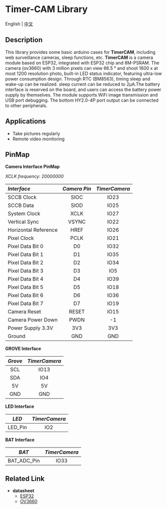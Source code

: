 # Timer-CAM Library

English | [中文](README_cn.md)

## Description

This library provides some basic arduino cases for **TimerCAM**, including web surveillance cameras, sleep functions, etc. **TimerCAM**  is a camera module based on ESP32, integrated with ESP32 chip and 8M-PSRAM. The camera (ov3660) with 3 million pixels can view 66.5 ° and shoot 1600 x at most 1200 resolution photo, built-in LED status indicator, featuring ultra-low power consumption design. Through RTC (BM8563), timing sleep and wake-up can be realized. sleep current can be reduced to 2μA.The battery interface is reserved on the board, and users can access the battery power supply by themselves. The module supports WiFi image transmission and USB port debugging. The bottom HY2.0-4P port output can be connected to other peripherals.

## Applications

- Take pictures regularly
- Remote video monitoring

## PinMap

**Camera Interface PinMap**

*XCLK frequency:   20000000*

| *Interface*             | *Camera Pin*| *TimerCamera*  |
| :-------------------  | :--------:| :------:  |
| SCCB Clock            | SIOC     |IO23        |
| SCCB Data             | SIOD     |IO25       |
| System Clock          | XCLK     |IO27       |
| Vertical Sync         | VSYNC    |IO22       |
| Horizontal Reference  | HREF     |IO26       |
| Pixel Clock           | PCLK     |IO21       |
| Pixel Data Bit 0      | D0       |IO32       |
| Pixel Data Bit 1      | D1       |IO35       |
| Pixel Data Bit 2      | D2       |IO34       |
| Pixel Data Bit 3      | D3       |IO5        |
| Pixel Data Bit 4      | D4       |IO39       |
| Pixel Data Bit 5      | D5       |IO18       |
| Pixel Data Bit 6      | D6       |IO36       |
| Pixel Data Bit 7      | D7       |IO19       |
| Camera Reset          | RESET    |IO15       |
| Camera Power Down     | PWDN     |-1         |
| Power Supply 3.3V     | 3V3      | 3V3       |
| Ground                | GND      | GND       |

**GROVE Interface**

| *Grove*         | *TimerCamera*  | 
| :-----------: | :------:  | 
| SCL           | IO13      | 
| SDA           | IO4       |
| 5V            | 5V        |
| GND           | GND       | 

**LED Interface**

| *LED*         | *TimerCamera*  |
| :-----------:| :------:  | 
| LED_Pin      | IO2     | 

**BAT Interface**

| *BAT*         | *TimerCamera*  |
| :-----------:| :------:  | 
| BAT_ADC_Pin     | IO33     | 

## Related Link

- **datasheet** 
   - [ESP32](https://m5stack.oss-cn-shenzhen.aliyuncs.com/resource/docs/datasheet/core/esp32_datasheet_cn.pdf) 
   - [OV3660](https://m5stack.oss-cn-shenzhen.aliyuncs.com/resource/docs/datasheet/unit/OV3660_CSP3_DS_1.3_sida.pdf)
